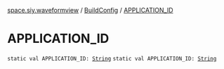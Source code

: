 [space.siy.waveformview](../index.md) / [BuildConfig](index.md) / [APPLICATION_ID](./-a-p-p-l-i-c-a-t-i-o-n_-i-d.md)

# APPLICATION_ID

`static val APPLICATION_ID: `[`String`](https://kotlinlang.org/api/latest/jvm/stdlib/kotlin/-string/index.html)
`static val APPLICATION_ID: `[`String`](https://kotlinlang.org/api/latest/jvm/stdlib/kotlin/-string/index.html)